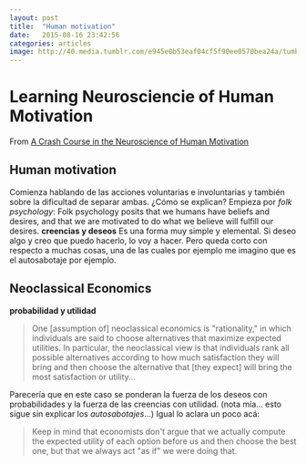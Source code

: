 ```yaml
---
layout: post
title:  "Human motivation"
date:   2015-08-16 23:42:56
categories: articles
image: http://40.media.tumblr.com/e945e0b53eaf04cf5f90ee0570bea24a/tumblr_mrm3bl6awV1qfo01bo1_1280.jpg
---
```



Learning Neurosciencie of Human Motivation
==========================================

From [A Crash Course in the Neuroscience of Human Motivation](http://lesswrong.com/lw/71x/a_crash_course_in_the_neuroscience_of_human/)

Human motivation
----------------

Comienza hablando de las acciones voluntarias e involuntarias y también sobre la dificultad de separar ambas.
¿Cómo se explican?
Empieza por *folk psychology*: Folk psychology posits that we humans have beliefs and desires, and that we are motivated to do what we believe will fulfill our desires.
**creencias y deseos**
Es una forma muy simple y elemental. Si deseo algo y creo que puedo hacerlo, lo voy a hacer. Pero queda corto con respecto a muchas cosas, una de las cuales por ejemplo me imagino que es el autosabotaje por ejemplo.

Neoclassical Economics
------

**probabilidad y utilidad**

> One [assumption of] neoclassical economics is "rationality," in which individuals are said to choose alternatives that maximize expected utilities. In particular, the neoclassical view is that individuals rank all possible alternatives according to how much satisfaction they will bring and then choose the alternative that [they expect] will bring the most satisfaction or utility...

Parecería que en este caso se ponderan la fuerza de los deseos con probabilidades y la fuerza de las creencias con utilidad.
(nota mía... esto sigue sin explicar los *autosabotajes*...)
Igual lo aclara un poco acá:

> Keep in mind that economists don't argue that we actually compute the expected utility of each option before us and then choose the best one, but that we always act "as if" we were doing that.

